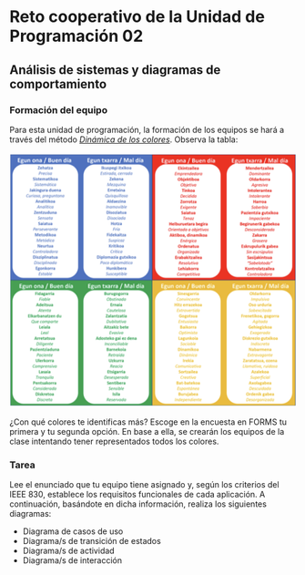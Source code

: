 # Reto cooperativo de la Unidad de Programación 02

## Análisis de sistemas y diagramas de comportamiento

### Formación del equipo

Para esta unidad de programación, la formación de los equipos se hará a través del método [*Dinámica de los colores*](https://drive.google.com/file/d/19V9e3BR_IXAjEKVoDU1BxUgsK0heF0S2/view). Observa la tabla:

![alt text](tabla-de-colores-grupos.png)

¿Con qué colores te identificas más? Escoge en la encuesta en FORMS tu primera y tu segunda opción. En base a ella, se crearán los equipos de la clase intentando tener representados todos los colores.

### Tarea

Lee el enunciado que tu equipo tiene asignado y, según los criterios del IEEE 830, establece los requisitos funcionales de cada aplicación. A continuación, basándote en dicha información, realiza los siguientes diagramas:

- Diagrama de casos de uso
- Diagrama/s de transición de estados
- Diagrama/s de actividad
- Diagrama/s de interacción